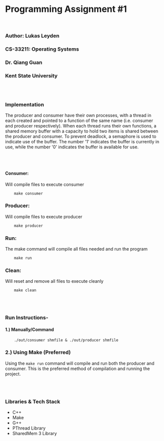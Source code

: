 # Programming Assignment #1

<br>

### Author: Lukas Leyden
### CS-33211: Operating Systems
### Dr. Qiang Guan
### Kent State University

<br><br>


### Implementation

The producer and consumer have their own processes, with a thread in each created and pointed to a function of the same name (i.e. consumer and producer respectively). When each thread runs their own functions, a shared memory buffer with a capacity to hold two items is shared between the producer and consumer. To prevent deadlock, a semaphore is used to indicate use of the buffer. The number '1' indicates the buffer is currently in use, while the number '0' indicates the buffer is available for use.


<br><br>

#### Consumer:
Will compile files to execute consumer
```
    make consumer
```

### Producer:
Will compile files to execute producer
```
    make producer
```

### Run:
The make command will compile all files needed and run the program
```
    make run
```


### Clean:
Will reset and remove all files to execute cleanly
```
    make clean
```

<br><br>

### Run Instructions-


#### 1.) Manually/Command
```
    ./out/consumer shmfile & ./out/producer shmfile
```

### 2.) Using Make (Preferred)
Using the ```make run``` command will compile and run both the producer and consumer.
This is the preferred method of compilation and running the project.



<br><br>

### Libraries & Tech Stack
* C++
* Make
* G++
* PThread Library
* SharedMem 3 Library
